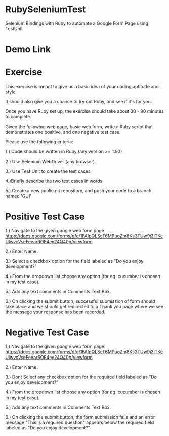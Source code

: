 # RubySeleniumTest
Selenium Bindings with Ruby to automate a Google Form Page using TestUnit

# Demo Link

# Exercise

This exercise is meant to give us a basic idea of your coding aptitude and style.

It should also give you a chance to try out Ruby, and see if it's for you. 

Once you have Ruby set up, the exercise should take about 30 - 90 minutes to complete.

Given the following web page, basic web form, write a Ruby script that demonstrates one positive, and one negative test case. 

Please use the following criteria:

1.) Code should be written in Ruby (any version >= 1.93)

2.) Use Selenium WebDriver (any browser)

3.) Use Test Unit to create the test cases

4.)Briefly describe the two test cases in words

5.) Create a new public git repository, and push your code to a branch named 'GUI'

# Positive Test Case 

1.) Navigate to the given google web form page. https://docs.google.com/forms/d/e/1FAIpQLSeT6MPuoZm8Ks3TUw9j3lTKeUlwvcVseFeear6OF4ey24Q40g/viewform

2.) Enter Name.

3.) Select a checkbox option for the field labeled as "Do you enjoy development?"

4.) From the dropdown list choose any option (for eg. cucumber is chosen in my test case).

5.) Add any text comments in Comments Text Box.

6.) On clicking the submit button, successful submission of form should take place and we should get redirected to a Thank you page where we see the message your response has been recorded.

# Negative Test Case 

1.) Navigate to the given google web form page. https://docs.google.com/forms/d/e/1FAIpQLSeT6MPuoZm8Ks3TUw9j3lTKeUlwvcVseFeear6OF4ey24Q40g/viewform

2.) Enter Name.

3.) Dont Select any checkbox option for the required field labeled as "Do you enjoy development?"

4.) From the dropdown list choose any option (for eg. cucumber is chosen in my test case).

5.) Add any text comments in Comments Text Box.

6.) On clicking the submit button, the form submission fails and an error message "This is a required question" appears below the required  field labeled as "Do you enjoy development?".
